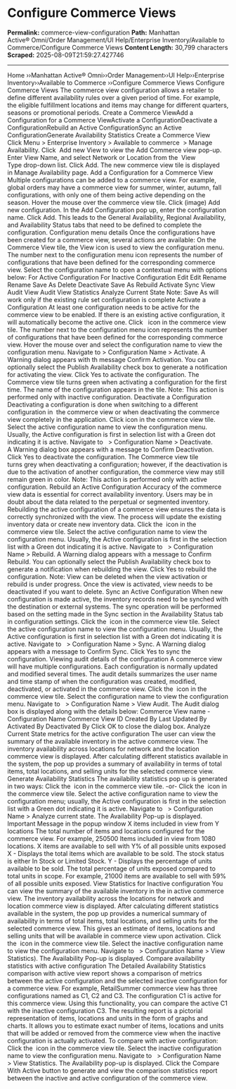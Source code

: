 # Configure Commerce Views

**Permalink:** commerce-view-configuration
**Path:** Manhattan Active® Omni/Order Management/UI Help/Enterprise Inventory/Available to Commerce/Configure Commerce Views
**Content Length:** 30,799 characters
**Scraped:** 2025-08-09T21:59:27.427746

---

Home ››Manhattan Active® Omni››Order Management››UI Help››Enterprise Inventory››Available to Commerce ››Configure Commerce Views Configure Commerce Views The commerce view configuration allows a retailer to define different availability rules over a given period of time. For example, the eligible fulfillment locations and items may change for different quarters, seasons or promotional periods. Create a Commerce ViewAdd a Configuration for a Commerce ViewActivate a ConfigurationDeactivate a ConfigurationRebuild an Active ConfigurationSync an Active ConfigurationGenerate Availability Statistics Create a Commerce View Click Menu > Enterprise Inventory > Available to commerce  > Manage Availability. Click  Add new View to view the Add Commerce view pop-up. Enter View Name, and select Network or Location from the  View Type drop-down list. Click Add. The new commerce view tile is displayed in Manage Availability page. Add a Configuration for a Commerce View Multiple configurations can be added to a commerce view. For example, global orders may have a commerce view for summer, winter, autumn, fall configurations, with only one of them being active depending on the season. Hover the mouse over the commerce view tile. Click (image) Add new configuration. In the Add Configuration pop up, enter the configuration name. Click Add. This leads to the General Availability, Regional Availability, and Availability Status tabs that need to be defined to complete the configuration. Configuration menu details Once the configurations have been created for a commerce view, several actions are available: On the Commerce View tile, the View icon is used to view the configuration menu. The number next to the configuration menu icon represents the number of configurations that have been defined for the corresponding commerce view. Select the configuration name to open a contextual menu with options below: For Active Configuration For Inactive Configuration Edit Edit Rename Rename Save As Delete Deactivate Save As Rebuild Activate Sync View Audit View Audit View Statistics Analyze Current State Note: Save As will work only if the existing rule set configuration is complete Activate a Configuration At least one configuration needs to be active for the commerce view to be enabled. If there is an existing active configuration, it will automatically become the active one. Click   icon in the commerce view tile. The number next to the configuration menu icon represents the number of configurations that have been defined for the corresponding commerce view. Hover the mouse over and select the configuration name to view the configuration menu. Navigate to > Configuration Name > Activate. A Warning dialog appears with th message Confirm Activation. You can optionally select the Publish Availability check box to generate a notification for activating the view. Click Yes to activate the configuration. The Commerce view tile turns green when activating a configuration for the first time. The name of the configuration appears in the tile. Note: This action is performed only with inactive configuration. Deactivate a Configuration Deactivating a configuration is done when switching to a different configuration in  the commerce view or when deactivating the commerce view completely in the application. Click icon in the commerce view tile. Select the active configuration name to view the configuration menu. Usually, the Active configuration is first in selection list with a Green dot indicating it is active. Navigate to   > Configuration Name > Deactivate. A Warning dialog box appears with a message to Confirm Deactivation. Click Yes to deactivate the configuration. The Commerce view tile turns grey when deactivating a configuration; however, if the deactivation is due to the activation of another configuration, the commerce view may still remain green in color. Note: This action is performed only with active configuration. Rebuild an Active Configuration Accuracy of the commerce view data is essential for correct availability inventory. Users may be in doubt about the data related to the perpetual or segmented inventory. Rebuilding the active configuration of a commerce view ensures the data is correctly synchronized with the view. The process will update the existing inventory data or create new inventory data. Click the  icon in the commerce view tile. Select the active configuration name to view the configuration menu. Usually, the Active configuration is first in the selection list with a Green dot indicating it is active. Navigate to   > Configuration Name > Rebuild. A Warning dialog appears with a message to Confirm Rebuild. You can optionally select the Publish Availability check box to generate a notification when rebuilding the view. Click Yes to rebuild the configuration. Note: View can be deleted when the view activation or rebuild is under progress. Once the view is activated, view needs to be deactivated if you want to delete. Sync an Active Configuration When new configuration is made active, the inventory records need to be synched with the destination or external systems. The sync operation will be performed based on the setting made in the Sync section in the Availability Status tab in configuration settings. Click the  icon in the commerce view tile. Select the active configuration name to view the configuration menu. Usually, the Active configuration is first in selection list with a Green dot indicating it is active. Navigate to   > Configuration Name > Sync. A Warning dialog appears with a message to Confirm Sync. Click Yes to sync the configuration. Viewing audit details of the configuration A commerce view will have multiple configurations. Each configuration is normally updated and modified several times. The audit details summarizes the user name and time stamp of when the configuration was created, modified, deactivated, or activated in the commerce view. Click the  icon in the commerce view tile. Select the configuration name to view the configuration menu. Navigate to   > Configuration Name > View Audit. The Audit dialog box is displayed along with the details below: Commerce View name - Configuration Name Commerce View ID Created By Last Updated By Activated By Deactivated By Click OK to close the dialog box. Analyze Current State metrics for the active configuration The user can view the summary of the available inventory in the active commerce view. The inventory availability across locations for network and the location commerce view is displayed. After calculating different statistics available in the system, the pop up provides a summary of availability in terms of total items, total locations, and selling units for the selected commerce view. Generate Availability Statistics The availability statistics pop up is generated in two ways: Click the  icon in the commerce view tile. -or- Click the  icon in the commerce view tile. Select the active configuration name to view the configuration menu; usually, the Active configuration is first in the selection list with a Green dot indicating it is active. Navigate to   > Configuration Name > Analyze current state. The Availability Pop-up is displayed. Important Message in the popup window X items included in view from Y locations The total number of items and locations configured for the commerce view. For example, 250500 Items included in view from 1080 locations. X items are available to sell with Y% of all possible units exposed X - Displays the total items which are available to be sold. The stock status is either In Stock or Limited Stock. Y - Displays the percentage of units available to be sold. The total percentage of units exposed compared to total units in scope. For example, 21000 items are available to sell with 59% of all possible units exposed. View Statistics for Inactive configuration You can view the summary of the available inventory in the in active commerce view. The inventory availability across the locations for network and location commerce view is displayed. After calculating different statistics available in the system, the pop up provides a numerical summary of availability in terms of total items, total locations, and selling units for the selected commerce view. This gives an estimate of items, locations and selling units that will be available in commerce view upon activation. Click the  icon in the commerce view tile. Select the inactive configuration name to view the configuration menu. Navigate to   > Configuration Name > View Statistics). The Availability Pop-up is displayed. Compare availability statistics with active configuration The Detailed Availability Statistics comparison with active view report shows a comparison of metrics between the active configuration and the selected inactive configuration for a commerce view. For example, RetailSummer commerce view has three configurations named as C1, C2 and C3. The configuration C1 is active for this commerce view. Using this functionality, you can compare the active C1 with the inactive configuration C3. The resulting report is a pictorial representation of items, locations and units in the form of graphs and charts. It allows you to estimate exact number of items, locations and units that will be added or removed from the commerce view when the inactive configuration is actually activated. To compare with active configuration: Click the  icon in the commerce view tile. Select the inactive configuration name to view the configuration menu. Navigate to   > Configuration Name > View Statistics. The Availability pop-up is displayed. Click the Compare With Active button to generate and view the comparison statistics report between the inactive and active configuration of the commerce view.